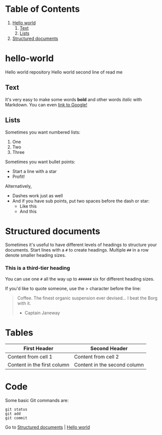# Table of Contents

1. [Hello world](#hello-world)
   1. [Text](#text)
   1. [Lists](#lists)
1. [Structured documents](#structured-documents)
  
# hello-world
Hello world repository
Hello world second line of read me

## Text
It's very easy to make some words **bold** and other words *italic* with Markdown. You can even [link to Google!](http://google.com)

## Lists
Sometimes you want numbered lists:

1. One
2. Two
3. Three

Sometimes you want bullet points:

* Start a line with a star
* Profit!

Alternatively,

- Dashes work just as well
- And if you have sub points, put two spaces before the dash or star:
  - Like this
  - And this
  
# Structured documents

Sometimes it's useful to have different levels of headings to structure your documents. Start lines with a `#` to create headings. Multiple `##` in a row denote smaller heading sizes.

### This is a third-tier heading

You can use one `#` all the way up to `######` six for different heading sizes.

If you'd like to quote someone, use the > character before the line:

> Coffee. The finest organic suspension ever devised... I beat the Borg with it.
> - Captain Janeway

# Tables

First Header | Second Header
------------ | -------------
Content from cell 1 | Content from cell 2
Content in the first column | Content in the second column

# Code

Some basic Git commands are:
```
git status
git add
git commit
```

Go to [Structured documents](#structured-documents) | [Hello world](#hello-world)
